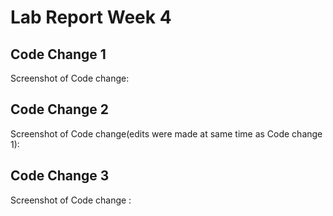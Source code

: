# Lab Report Week 4

## Code Change 1
Screenshot of Code change:



## Code Change 2
Screenshot of Code change(edits were made at same time as Code change 1):



## Code Change 3
Screenshot of Code change :

